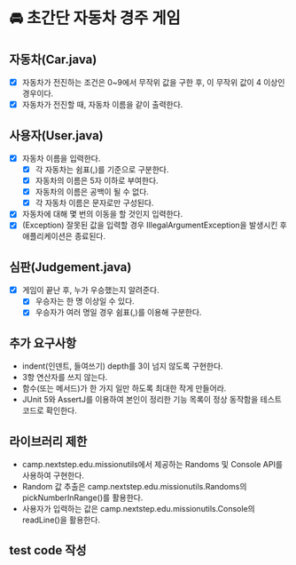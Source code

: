 # 🚘 초간단 자동차 경주 게임

## 자동차(Car.java)
 - [x] 자동차가 전진하는 조건은 0~9에서 무작위 값을 구한 후, 이 무작위 값이 4 이상인 경우이다.
 - [x] 자동차가 전진할 때, 자동차 이름을 같이 출력한다.

## 사용자(User.java)
 - [x] 자동차 이름을 입력한다.
   - [x] 각 자동차는 쉼표(,)를 기준으로 구분한다.
   - [x] 자동차의 이름은 5자 이하로 부여한다.
   - [x] 자동차의 이름은 공백이 될 수 없다.
   - [x] 각 자동차 이름은 문자로만 구성된다.
 - [x] 자동차에 대해 몇 번의 이동을 할 것인지 입력한다.
 - [x] (Exception) 잘못된 값을 입력할 경우 IllegalArgumentException을 발생시킨 후 애플리케이션은 종료된다.

## 심판(Judgement.java)
 - [x] 게임이 끝난 후, 누가 우승했는지 알려준다.
   - [x] 우승자는 한 명 이상일 수 있다.
   - [x] 우승자가 여러 명일 경우 쉼표(,)를 이용해 구분한다.

## 추가 요구사항
- indent(인덴트, 들여쓰기) depth를 3이 넘지 않도록 구현한다.
- 3항 연산자를 쓰지 않는다.
- 함수(또는 메서드)가 한 가지 일만 하도록 최대한 작게 만들어라.
- JUnit 5와 AssertJ를 이용하여 본인이 정리한 기능 목록이 정상 동작함을 테스트 코드로 확인한다.

## 라이브러리 제한
- camp.nextstep.edu.missionutils에서 제공하는 Randoms 및 Console API를 사용하여 구현한다.
- Random 값 추출은 camp.nextstep.edu.missionutils.Randoms의 pickNumberInRange()를 활용한다.
- 사용자가 입력하는 값은 camp.nextstep.edu.missionutils.Console의 readLine()을 활용한다.

## test code 작성
